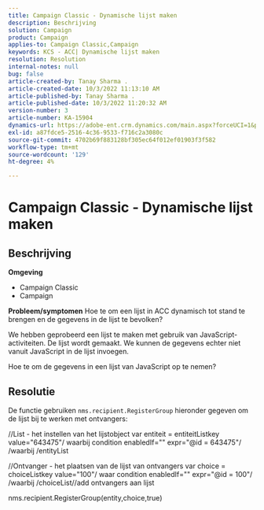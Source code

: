 ```yaml
---
title: Campaign Classic - Dynamische lijst maken
description: Beschrijving
solution: Campaign
product: Campaign
applies-to: Campaign Classic,Campaign
keywords: KCS - ACC| Dynamische lijst maken
resolution: Resolution
internal-notes: null
bug: false
article-created-by: Tanay Sharma .
article-created-date: 10/3/2022 11:13:10 AM
article-published-by: Tanay Sharma .
article-published-date: 10/3/2022 11:20:32 AM
version-number: 3
article-number: KA-15904
dynamics-url: https://adobe-ent.crm.dynamics.com/main.aspx?forceUCI=1&pagetype=entityrecord&etn=knowledgearticle&id=06e6a659-0c43-ed11-bba2-0022480868ff
exl-id: a87fdce5-2516-4c36-9533-f716c2a3080c
source-git-commit: 4702b69f883128bf305ec64f012ef01903f3f582
workflow-type: tm+mt
source-wordcount: '129'
ht-degree: 4%

---
```


# Campaign Classic - Dynamische lijst maken

## Beschrijving

<b>Omgeving</b>
- Campaign Classic
- Campaign



<b>Probleem/symptomen</b>
Hoe te om een lijst in ACC dynamisch tot stand te brengen en de gegevens in de lijst te bevolken?

We hebben geprobeerd een lijst te maken met gebruik van JavaScript-activiteiten. De lijst wordt gemaakt. We kunnen de gegevens echter niet vanuit JavaScript in de lijst invoegen.

Hoe te om de gegevens in een lijst van JavaScript op te nemen?


## Resolutie


De functie gebruiken `nms.recipient.RegisterGroup` hieronder gegeven om de lijst bij te werken met ontvangers:



//List - het instellen van het lijstobject var entiteit = entiteitListkey value=&quot;643475&quot;/ waarbij condition enabledIf=&quot;&quot; expr=&quot;@id = 643475&quot;/ /waarbij /entityList



//Ontvanger - het plaatsen van de lijst van ontvangers var choice = choiceListkey value=&quot;100&quot;/ waar condition enabledIf=&quot;&quot; expr=&quot;@id = 100&quot;/ /waarbij /choiceList//add ontvangers aan lijst

nms.recipient.RegisterGroup(entity,choice,true)
